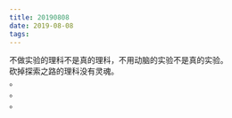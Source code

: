 ```yaml
---
title: 20190808
date: 2019-08-08
tags:
---
```

不做实验的理科不是真的理科，不用动脑的实验不是真的实验。<br>砍掉探索之路的理科没有灵魂。<br>。<br>。<br>。
